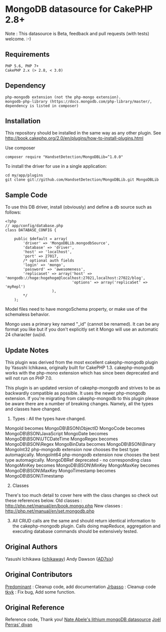 # MongoDB datasource for CakePHP 2.8+

Note : This datasource is Beta, feedback and pull requests (with tests) welcome. :-)

## Requirements

	PHP 5.6, PHP 7+
	CakePHP 2.x (> 2.8, < 3.0)

## Dependency

	php-mongodb extension (not the php-mongo extension).
	mongodb-php-library (https://docs.mongodb.com/php-library/master/, dependency is listed in composer)

## Installation

This repository should be installed in the same way as any other plugin.
See http://book.cakephp.org/2.0/en/plugins/how-to-install-plugins.html

Use composer

	composer require "HandsetDetection/MongoDBLib=^1.0.0"
	
To install the driver for use in a single application:

	cd my/app/plugins
	git clone git://github.com/HandsetDetection/MongoDBLib.git MongoDBLib
	
## Sample Code

To use this DB driver, install (obviously) and define a db source such as follows:

	<?php
	// app/config/database.php
	class DATABASE_CONFIG {

		public $default = array(
			'driver' => 'MongoDBLib.mongodbSource',
			'database' => 'driver',
			'host' => 'localhost',
			'port' => 27017,
			/* optional auth fields
			'login' => 'mongo',	
			'password' => 'awesomeness',
			'replicaset' => array('host' => 'mongodb://hoge:hogehoge@localhost:27021,localhost:27022/blog', 
			                      'options' => array('replicaSet' => 'myRepl')
					     ),
			*/
		);  


Model files need to have mongoSchema property, or make use of the schemaless behavior.

Mongo uses a primary key named "\_id" (cannot be renamed). It can be any format you like but if you don't explicitly set it Mongo will use an automatic 24 character (uu)id.

## Update Notes

This plugin was derived from the most excellent cakephp-mongodb plugin by Yasushi Ichikawa, originally built for CakePHP 1.3.
cakephp-mongodb works with the php-mono extension which has since been deprecated and will not run on PHP 7.0.

This plugin is an updated version of cakephp-mongodb and strives to be as backwardly compatible as possible. It uses the
newer php-mongodb extension. If you're migrating from cakephp-mongodb to this plugin please be aware there are a number
of breaking changes. Namely, all the types and classes have changed.

1) Types : All the types have changed.

MongoId becomes MongoDB\BSON\ObjectID
MongoCode becomes MongoDB\BSON\JavaScript
MongoDate becomes MongoDB\BSON\UTCDateTime
MongoRegex becomes MongoDB\BSON\Regex
MongoBinData becomes MongoDB\BSON\Binary
MongoInt32 php-mongodb extension now chooses the best type automagically.
MongoInt64 php-mongodb extension now chooses the best type automagically.
MongoDBRef deprecated - no corresponding class
MongoMinKey becomes MongoDB\BSON\MinKey
MongoMaxKey becomes MongoDB\BSON\MaxKey
MongoTimestamp becomes MongoDB\BSON\Timestamp

2) Classes

There's too much detail to cover here with the class changes so check out these references below.
Old classes : http://php.net/manual/en/book.mongo.php
New classes : http://php.net/manual/en/set.mongodb.php

3) All CRUD calls are the same and should return identical information to the cakephp-mongodb plugin.
Calls doing mapReduce, aggregation and executing database commands should be extensively tested.


## Original Authors

Yasushi Ichikawa ([ichikaway](http://twitter.com/ichikaway))
Andy Dawson ([AD7six](http://twitter.com/AD7six))


## Original Contributors

[Predominant](http://github.com/predominant/) : Cleanup code, add documentation
[Jrbasso](http://github.com/jrbasso/) : Cleanup code
[tkyk](http://github.com/tkyk/) : Fix bug, Add some function.


## Original Reference

Reference code, Thank you!
[Nate Abele's lithium mongoDB datasource](http://li3.rad-dev.org/)
[Joél Perras' divan](http://github.com/jperras/divan/)
